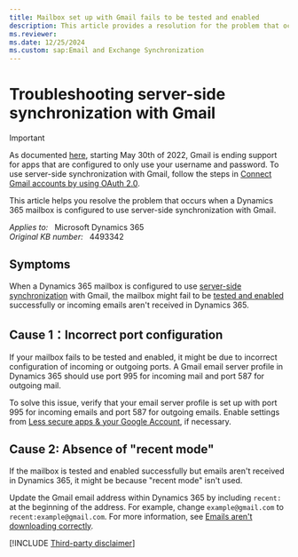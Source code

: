 ```yaml
---
title: Mailbox set up with Gmail fails to be tested and enabled
description: This article provides a resolution for the problem that occurs when a Dynamics 365 mailbox is configured to use server-side synchronization with Gmail.
ms.reviewer: 
ms.date: 12/25/2024
ms.custom: sap:Email and Exchange Synchronization
---
```

# Troubleshooting server-side synchronization with Gmail

> [!IMPORTANT]
> As documented [here](https://support.google.com/accounts/answer/6010255), starting May 30th of 2022, Gmail is ending support for apps that are configured to only use your username and password. To use server-side synchronization with Gmail, follow the steps in [Connect Gmail accounts by using OAuth 2.0](/power-platform/admin/connect-gmail-oauth2).

This article helps you resolve the problem that occurs when a Dynamics 365 mailbox is configured to use server-side synchronization with Gmail.

_Applies to:_ &nbsp; Microsoft Dynamics 365  
_Original KB number:_ &nbsp; 4493342

## Symptoms

When a Dynamics 365 mailbox is configured to use [server-side synchronization](/power-platform/admin/server-side-synchronization) with Gmail, the mailbox might fail to be [tested and enabled](/power-platform/admin/connect-exchange-online#test-the-configuration-of-mailboxes) successfully or incoming emails aren't received in Dynamics 365.

## Cause 1：Incorrect port configuration

If your mailbox fails to be tested and enabled, it might be due to incorrect configuration of incoming or outgoing ports. A Gmail email server profile in Dynamics 365 should use port 995 for incoming mail and port 587 for outgoing mail.

To solve this issue, verify that your email server profile is set up with port 995 for incoming emails and port 587 for outgoing emails. Enable settings from [Less secure apps & your Google Account](https://support.google.com/accounts/answer/6010255), if necessary.

## Cause 2: Absence of "recent mode"

If the mailbox is tested and enabled successfully but emails aren't received in Dynamics 365, it might be because "recent mode" isn't used.

Update the Gmail email address within Dynamics 365 by including `recent:` at the beginning of the address. For example, change `example@gmail.com` to `recent:example@gmail.com`. For more information, see [Emails aren't downloading correctly](https://support.google.com/mail/answer/7104828#zippy=%2Cemails-arent-downloading-correctly).

[!INCLUDE [Third-party disclaimer](../../../includes/third-party-disclaimer.md)]
